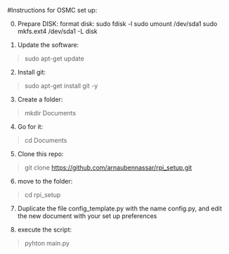 #Instructions for OSMC set up:

0. Prepare DISK: format disk: sudo fdisk -l     sudo umount /dev/sda1       sudo mkfs.ext4 /dev/sda1 -L disk

1. Update the software:
> sudo apt-get update

2. Install git:
> sudo apt-get install git -y

3. Create a folder:
> mkdir Documents

4. Go for it:
> cd Documents

5. Clone this repo:
> git clone https://github.com/arnaubennassar/rpi_setup.git

6. move to the folder:
> cd rpi_setup

7. Duplicate the file config_template.py with the name config.py, and edit the new document with your set up preferences

8. execute the script:
> pyhton main.py
